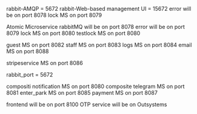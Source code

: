 rabbit-AMQP  = 5672
rabbit-Web-based management UI = 15672
error will be on port 8078
lock MS on port 8079
<!-- Leaving this here for reference
Dahai: rabbit and error need to start 1st
Dahai: then compos will start last
Dahai: followed by the frontend
 -->

 <!-- Error Logging not implemented in
 - email
 - lock
 - payment service
 - rabbitmq
 - telegram
  -->

Atomic Microservice 
rabbitMQ will be on port 8078
error will be on port 8079
lock MS on port 8080
testlock MS on port 8080

guest MS on port 8082
staff MS on port 8083
logs MS on port 8084
email MS on port 8088

stripeservice MS on port 8086

rabbit_port = 5672

compositi
notification MS on port 8080
composite
telegram MS on port 8081
enter_park MS on port 8085
payment MS on port 8087


frontend will be on port 8100
OTP service will be on Outsystems